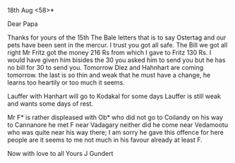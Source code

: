  18th Aug <58>*

Dear Papa

Thanks for yours of the 15th The Bale letters that is to say Ostertag and our pets have been sent in the mercur. I trust you got all safe. The Bill we got all right Mr Fritz got the money 216 Rs from which I gave to Fritz 130 Rs. I would have given him bisides the 30 you asked him to send you but he has no bill for 30 to send you. Tomorrow Diez and Hahnhart are coming tomorrow. the last is so thin and weak that he must have a change, he learns too heartily or too much it seems.

Lauffer with Hanhart will go to Kodakal for some days Lauffer is still weak and wants some days of rest.

Mr F<ritz>* is rather displeased with Ob<rien>* who did not go to Coilandy on his way to Cannanore he met F near Vadagary neither did he come near Vedamootu who was quite near his way there; I am sorry he gave this offence for here people are it seems to me not much in his favour already at least F.

Now with love to all
 Yours J Gundert

